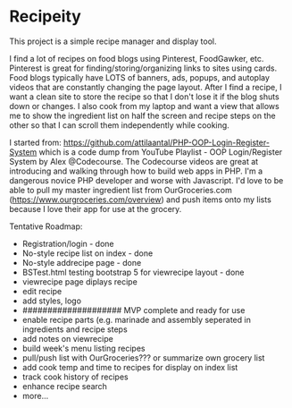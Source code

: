 # Recipeity

This project is a simple recipe manager and display tool.

I find a lot of recipes on food blogs using Pinterest, FoodGawker, etc.  Pinterest is great for finding/storing/organizing links to sites using cards.  Food blogs typically have LOTS of banners, ads, popups, and autoplay videos that are constantly changing the page layout.  After I find a recipe, I want a clean site to store the recipe so that I don't lose it if the blog shuts down or changes.  I also cook from my laptop and want a view that allows me to show the ingredient list on half the screen and recipe steps on the other so that I can scroll them independently while cooking.

I started from: https://github.com/attilaantal/PHP-OOP-Login-Register-System which is a code dump from YouTube Playlist - OOP Login/Register System by Alex @Codecourse.  The Codecourse videos are great at introducing and walking through how to build web apps in PHP.  I'm a dangerous novice PHP developer and worse with Javascript.  I'd love to be able to pull my master ingredient list from OurGroceries.com (https://www.ourgroceries.com/overview) and push items onto my lists because I love their app for use at the grocery.

Tentative Roadmap:
- Registration/login - done
- No-style recipe list on index - done
- No-style addrecipe page - done
- BSTest.html testing bootstrap 5 for viewrecipe layout - done
- viewrecipe page diplays recipe
- edit recipe
- add styles, logo
- #################### MVP complete and ready for use
- enable recipe parts (e.g. marinade and assembly seperated in ingredients and recipe steps
- add notes on viewrecipe
- build week's menu listing recipes
- pull/push list with OurGroceries??? or summarize own grocery list
- add cook temp and time to recipes for display on index list
- track cook history of recipes
- enhance recipe search
- more...




